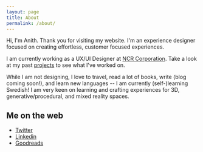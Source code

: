 ```yaml
---
layout: page
title: About
permalink: /about/
---
```


Hi, I'm Anith. Thank you for visiting my website. I'm an experience designer focused on creating effortless, customer focused experiences. 

I am currently working as a UX/UI Designer at <a href="https://www.ncr.com/" target="_blank">NCR Corporation</a>. Take a look at my past <a href="/">projects</a> to see what I've worked on.

While I am not designing, I love to travel, read a lot of books, write (blog coming soon!), and learn new languages -- I am currently (self-)learning Swedish! I am very keen on learning and crafting experiences for 3D, generative/procedural, and mixed reality spaces. 

## Me on the web
- <a href="https://twitter.com/anithvishwanath" target="_blank">Twitter</a>
- <a href="https://linkedin.com/in/anithvishwanath" target="_blank">Linkedin</a>
- <a href="https://www.goodreads.com/user/show/48183698-anith-vishwanath" target="_blank">Goodreads</a>
